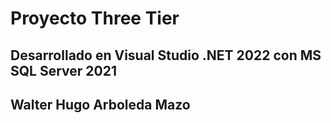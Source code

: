 # Proyecto Three Tier
## Desarrollado en Visual Studio .NET 2022 con MS SQL Server 2021
## Walter Hugo Arboleda Mazo
